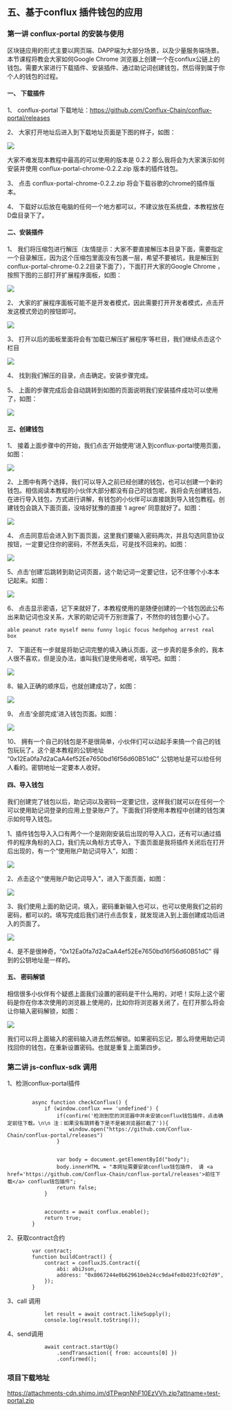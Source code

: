 ## 五、基于conflux 插件钱包的应用
### 第一讲 conflux-portal 的安装与使用
区块链应用的形式主要以网页端、DAPP端为大部分场景，以及少量服务端场景。本节课程将教会大家如何Google Chrome 浏览器上创建一个在conflux公链上的钱包。需要大家进行下载插件、安装插件、通过助记词创建钱包，然后得到属于你个人的钱包的过程。


#### 一、 下载插件


1、 conflux-portal 下载地址：https://github.com/Conflux-Chain/conflux-portal/releases


2、 大家打开地址后进入到下载地址页面是下图的样子，如图：


![](https://user-gold-cdn.xitu.io/2020/5/31/17269e31cf41c3d5?w=1920&h=857&f=png&s=123136)


大家不难发现本教程中最高的可以使用的版本是 0.2.2 那么我将会为大家演示如何安装并使用 conflux-portal-chrome-0.2.2.zip 版本的插件钱包。


3、 点击 conflux-portal-chrome-0.2.2.zip 将会下载谷歌的chrome的插件版本。


4、 下载好以后放在电脑的任何一个地方都可以，不建议放在系统盘，本教程放在D盘目录下了。


#### 二、安装插件


1、 我们将压缩包进行解压（友情提示：大家不要直接解压本目录下面，需要指定一个目录解压，因为这个压缩包里面没有包裹一层，希望不要被坑，我是解压到conflux-portal-chrome-0.2.2目录下面了），下面打开大家的Google Chrome ，按照下图的三部打开扩展程序面板，如图：


![](https://user-gold-cdn.xitu.io/2020/5/31/17269ea8c13d284a?w=740&h=666&f=png&s=71198)


2、 大家的扩展程序面板可能不是开发者模式，因此需要打开开发者模式，点击开发这模式旁边的按钮即可。


![](https://user-gold-cdn.xitu.io/2020/5/31/17269efc71b8b957?w=1920&h=918&f=png&s=170309)


3、 打开以后的面板里面将会有‘加载已解压扩展程序’等栏目，我们继续点击这个栏目




![](https://user-gold-cdn.xitu.io/2020/5/31/17269f1f7356d2c9?w=495&h=527&f=png&s=33146)


4、 找到我们解压的目录，点击确定。安装步骤完成。


5、 上面的步骤完成后会自动跳转到如图的页面说明我们安装插件成功可以使用了，如图：


![](https://user-gold-cdn.xitu.io/2020/5/31/17269f65516fafb8?w=1920&h=918&f=png&s=93161)


#### 三、创建钱包


1、 接着上面步骤中的开始，我们点击‘开始使用’进入到conflux-portal使用页面，如图：


![](https://user-gold-cdn.xitu.io/2020/5/31/17269f9946ffc183?w=1920&h=918&f=png&s=86920)


2、上图中有两个选择，我们可以导入之前已经创建的钱包，也可以创建一个新的钱包。相信阅读本教程的小伙伴大部分都没有自己的钱包呢，我将会先创建钱包，在进行导入钱包，方式进行讲解，有钱包的小伙伴可以直接跳到导入钱包教程。创建钱包会跳入下面页面，没啥好犹豫的直接 ‘I agree’ 同意就好了。如图：


![](https://user-gold-cdn.xitu.io/2020/5/31/17269fc4347e59e3?w=1920&h=918&f=png&s=140988)


4、 点击同意后会进入到下面页面，这里我们要输入密码两次，并且勾选同意协议按钮，一定要记住你的密码，不然丢失后，可是找不回来的。如图：


![](https://user-gold-cdn.xitu.io/2020/5/31/17269fd612106d9d?w=1920&h=918&f=png&s=75492)


5、点击‘创建’后跳转到助记词页面，这个助记词一定要记住，记不住哪个小本本记起来。如图：


![](https://user-gold-cdn.xitu.io/2020/5/31/1726a02002774eb8?w=1920&h=918&f=png&s=133647)


6、 点击显示密语，记下来就好了，本教程使用的是随便创建的一个钱包因此公布出来助记词也没关系，大家的助记词千万别泄露了，不然你的钱包要小心了。


~~~
able peanut rate myself menu funny logic focus hedgehog arrest real box
~~~


7、 下面还有一步就是将助记词完整的填入确认页面，这一步真的是多余的，我本人很不喜欢，但是没办法，谁叫我们是使用者呢，填写吧。如图：


![](https://user-gold-cdn.xitu.io/2020/5/31/1726a05c2e53e953?w=1920&h=918&f=png&s=89397)


8、输入正确的顺序后，也就创建成功了，如图：


![](https://user-gold-cdn.xitu.io/2020/5/31/1726a0756386d9e8?w=1920&h=918&f=png&s=116441)


9、 点击‘全部完成’进入钱包页面。如图：


![](https://user-gold-cdn.xitu.io/2020/5/31/1726a07f81d5b739?w=1920&h=918&f=png&s=103649)


10、 拥有一个自己的钱包是不是很简单，小伙伴们可以动起手来搞一个自己的钱包玩玩了。这个是本教程的公钥地址 “0x12Ea0fa7d2aCaA4ef52Ee7650bd16f56d60B51dC” 公钥地址是可以给任何人看的。密钥地址一定要本人收好。


#### 四、导入钱包
我们创建完了钱包以后，助记词以及密码一定要记住，这样我们就可以在任何一个可以使用助记词登录的应用上登录账户了。下面我们将使用本教程中创建的钱包演示如何导入钱包。


1、插件钱包导入入口有两个一个是刚刚安装后出现的导入入口，还有可以通过插件的程序角标的入口，我们先以角标方式导入，下面页面是我将插件关闭后在打开后出现的，有一个“使用账户助记词导入”，如图：


![](https://user-gold-cdn.xitu.io/2020/5/31/1726a12d8d595847?w=604&h=848&f=png&s=88394)


2、点击这个“使用账户助记词导入”，进入下面页面，如图：


![](https://user-gold-cdn.xitu.io/2020/5/31/1726a14a775da119?w=1920&h=918&f=png&s=95097)


3、我们使用上面的助记词，填入，密码重新输入也可以，也可以使用我们之前的密码，都可以的。填写完成后我们进行点击恢复，就发现进入到上面创建成功后进入的页面了。


![](https://user-gold-cdn.xitu.io/2020/5/31/1726a17d471d1ac2?w=1920&h=918&f=png&s=103645)


4、是不是很神奇，“0x12Ea0fa7d2aCaA4ef52Ee7650bd16f56d60B51dC” 得到的公钥地址是一样的。


#### 五、 密码解锁
相信很多小伙伴有个疑惑上面我们设置的密码是干什么用的，对吧！实际上这个密码是你在你本次使用的浏览器上使用的，比如你将浏览器关闭了，在打开那么将会让你输入密码解锁，如图：


![](https://user-gold-cdn.xitu.io/2020/5/31/1726a1b1fb7af490?w=516&h=828&f=png&s=63921)


我们可以将上面输入的密码输入进去然后解锁。如果密码忘记，那么将使用助记词找回你的钱包，在重新设置密码。也就是重复上面第四步。




### 第二讲 js-conflux-sdk 调用

1、检测conflux-portal插件

~~~

        async function checkConflux() {
            if (window.conflux === 'undefined') {
                if(confirm('检测到您的浏览器中并未安装conflux钱包插件，点击确定前往下载。\n\n 注：如果没有跳转看下是不是被浏览器拦截了')){
                    window.open("https://github.com/Conflux-Chain/conflux-portal/releases")
                }


                var body = document.getElementById("body");
                body.innerHTML = "本网址需要安装conflux钱包插件， 请 <a href='https://github.com/Conflux-Chain/conflux-portal/releases'>前往下载</a> conflux钱包插件";
                return false;
            }


            accounts = await conflux.enable();
            return true;
        }
~~~

2、获取contract合约

~~~
        var contract;
        function buildContract() {
            contract = confluxJS.Contract({
                abi: abiJson,
                address: "0x8067244e0b629610eb24cc9da4fe8b023fc02fd9",
            });
        }

~~~
3、call 调用
~~~
            let result = await contract.likeSupply();
            console.log(result.toString());

~~~
4、send调用
~~~
            await contract.startUp()
                .sendTransaction({ from: accounts[0] })
                .confirmed();
~~~


### 项目下载地址

https://attachments-cdn.shimo.im/dTPwqnNhF10EzVVh.zip?attname=test-portal.zip
